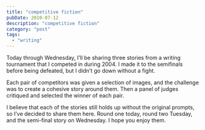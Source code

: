 ```yaml
---
title: "competitive fiction"
pubDate: 2010-07-12
description: "competitive fiction"
category: "post"
tags:
  - "writing"
---
```


Today through Wednesday, I’ll be sharing three stories from a writing tournament that I competed in during 2004. I made it to the semifinals before being defeated, but I didn’t go down without a fight.

Each pair of competitors was given a selection of images, and the challenge was to create a cohesive story around them. Then a panel of judges critiqued and selected the winner of each pair.

I believe that each of the stories still holds up without the original prompts, so I’ve decided to share them here. Round one today, round two Tuesday, and the semi-final story on Wednesday. I hope you enjoy them.
